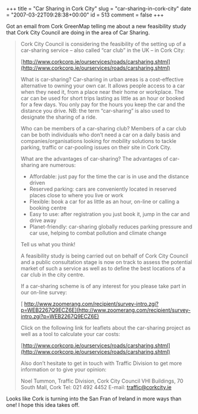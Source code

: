 +++
title = "Car Sharing in Cork City"
slug = "car-sharing-in-cork-city"
date = "2007-03-22T09:28:38+00:00"
id = 513
comment = false
+++

Got an email from Cork GreenMap telling me about a new feasibility study that Cork City Council are doing in the area of Car Sharing.

> Cork City Council is considering the feasibility of the setting up of a car-sharing service – also called “car club” in the UK – in Cork City:
> 
> [http://www.corkcorp.ie/ourservices/roads/carsharing.shtml](http://www.corkcorp.ie/ourservices/roads/carsharing.shtml)
> 
> What is car-sharing?
> Car-sharing in urban areas is a cost-effective alternative to owning your own car. It allows people access to a car when they need it, from a place near their home or workplace. The car can be used for short trips lasting as little as an hour or booked for a few days. You only pay for the hours you keep the car and the distance you drive. NB: the term “car-sharing” is also used to designate the sharing of a ride.
> 
> Who can be members of a car-sharing club?
> Members of a car club can be both individuals who don’t need a car on a daily basis and companies/organisations looking for mobility solutions to tackle parking, traffic or car-pooling issues on their site in Cork City.
> 
> What are the advantages of car-sharing?
> The advantages of car-sharing are numerous: 
> 
> *   Affordable: just pay for the time the car is in use and the distance driven
> *   Reserved parking: cars are conveniently located in reserved places close to where you live or work
> *   Flexible: book a car for as little as an hour, on-line or calling a booking centre
> *   Easy to use: after registration you just book it, jump in the car and drive away
> *   Planet-friendly: car-sharing globally reduces parking pressure and car use, helping to combat pollution and climate change
> 
> Tell us what you think! 
> 
> A feasibility study is being carried out on behalf of Cork City Council and a public consultation stage is now on track to assess the potential market of such a service as well as to define the best locations of a car club in the city centre.
> 
> If a car-sharing scheme is of any interest for you please take part in our on-line survey:
> 
> [
> http://www.zoomerang.com/recipient/survey-intro.zgi?p=WEB2267Q9ECZ6E](http://www.zoomerang.com/recipient/survey-intro.zgi?p=WEB2267Q9ECZ6E)
> 
> Click on the following link for leaflets about the car-sharing project as well as a tool to calculate your car costs:
> 
> [http://www.corkcorp.ie/ourservices/roads/carsharing.shtml](http://www.corkcorp.ie/ourservices/roads/carsharing.shtml)
> 
> Also don’t hesitate to get in touch with Traffic Division to get more information or to give your opinion:
> 
> Noel Tummon, Traffic Division, Cork City Council
> VHI Buildings, 70 South Mall, Cork
> Tel: 021 492 4452
> E-mail: traffic@corkcity.ie

Looks like Cork is turning into the San Fran of Ireland in more ways than one! I hope this idea takes off.
